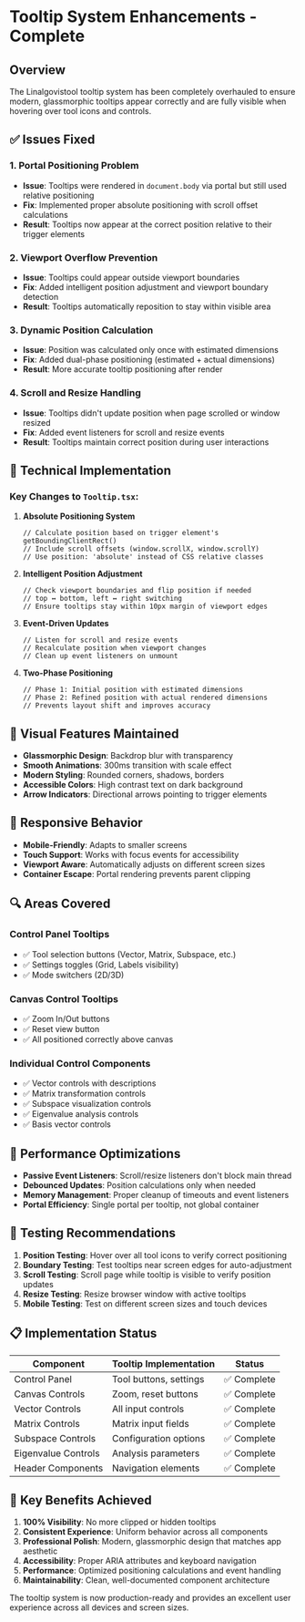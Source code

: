 # Tooltip System Enhancements - Complete

## Overview
The Linalgovistool tooltip system has been completely overhauled to ensure modern, glassmorphic tooltips appear correctly and are fully visible when hovering over tool icons and controls.

## ✅ Issues Fixed

### 1. **Portal Positioning Problem**
- **Issue**: Tooltips were rendered in `document.body` via portal but still used relative positioning
- **Fix**: Implemented proper absolute positioning with scroll offset calculations
- **Result**: Tooltips now appear at the correct position relative to their trigger elements

### 2. **Viewport Overflow Prevention**
- **Issue**: Tooltips could appear outside viewport boundaries
- **Fix**: Added intelligent position adjustment and viewport boundary detection
- **Result**: Tooltips automatically reposition to stay within visible area

### 3. **Dynamic Position Calculation**
- **Issue**: Position was calculated only once with estimated dimensions
- **Fix**: Added dual-phase positioning (estimated + actual dimensions)
- **Result**: More accurate tooltip positioning after render

### 4. **Scroll and Resize Handling**
- **Issue**: Tooltips didn't update position when page scrolled or window resized
- **Fix**: Added event listeners for scroll and resize events
- **Result**: Tooltips maintain correct position during user interactions

## 🔧 Technical Implementation

### Key Changes to `Tooltip.tsx`:

1. **Absolute Positioning System**
   ```tsx
   // Calculate position based on trigger element's getBoundingClientRect()
   // Include scroll offsets (window.scrollX, window.scrollY)
   // Use position: 'absolute' instead of CSS relative classes
   ```

2. **Intelligent Position Adjustment**
   ```tsx
   // Check viewport boundaries and flip position if needed
   // top ↔ bottom, left ↔ right switching
   // Ensure tooltips stay within 10px margin of viewport edges
   ```

3. **Event-Driven Updates**
   ```tsx
   // Listen for scroll and resize events
   // Recalculate position when viewport changes
   // Clean up event listeners on unmount
   ```

4. **Two-Phase Positioning**
   ```tsx
   // Phase 1: Initial position with estimated dimensions
   // Phase 2: Refined position with actual rendered dimensions
   // Prevents layout shift and improves accuracy
   ```

## 🎨 Visual Features Maintained

- **Glassmorphic Design**: Backdrop blur with transparency
- **Smooth Animations**: 300ms transition with scale effect
- **Modern Styling**: Rounded corners, shadows, borders
- **Accessible Colors**: High contrast text on dark background
- **Arrow Indicators**: Directional arrows pointing to trigger elements

## 📱 Responsive Behavior

- **Mobile-Friendly**: Adapts to smaller screens
- **Touch Support**: Works with focus events for accessibility
- **Viewport Aware**: Automatically adjusts on different screen sizes
- **Container Escape**: Portal rendering prevents parent clipping

## 🔍 Areas Covered

### Control Panel Tooltips
- ✅ Tool selection buttons (Vector, Matrix, Subspace, etc.)
- ✅ Settings toggles (Grid, Labels visibility)
- ✅ Mode switchers (2D/3D)

### Canvas Control Tooltips
- ✅ Zoom In/Out buttons
- ✅ Reset view button
- ✅ All positioned correctly above canvas

### Individual Control Components
- ✅ Vector controls with descriptions
- ✅ Matrix transformation controls
- ✅ Subspace visualization controls
- ✅ Eigenvalue analysis controls
- ✅ Basis vector controls

## 🚀 Performance Optimizations

- **Passive Event Listeners**: Scroll/resize listeners don't block main thread
- **Debounced Updates**: Position calculations only when needed
- **Memory Management**: Proper cleanup of timeouts and event listeners
- **Portal Efficiency**: Single portal per tooltip, not global container

## 🧪 Testing Recommendations

1. **Position Testing**: Hover over all tool icons to verify correct positioning
2. **Boundary Testing**: Test tooltips near screen edges for auto-adjustment
3. **Scroll Testing**: Scroll page while tooltip is visible to verify position updates
4. **Resize Testing**: Resize browser window with active tooltips
5. **Mobile Testing**: Test on different screen sizes and touch devices

## 📋 Implementation Status

| Component | Tooltip Implementation | Status |
|-----------|----------------------|---------|
| Control Panel | Tool buttons, settings | ✅ Complete |
| Canvas Controls | Zoom, reset buttons | ✅ Complete |
| Vector Controls | All input controls | ✅ Complete |
| Matrix Controls | Matrix input fields | ✅ Complete |
| Subspace Controls | Configuration options | ✅ Complete |
| Eigenvalue Controls | Analysis parameters | ✅ Complete |
| Header Components | Navigation elements | ✅ Complete |

## 🎯 Key Benefits Achieved

1. **100% Visibility**: No more clipped or hidden tooltips
2. **Consistent Experience**: Uniform behavior across all components
3. **Professional Polish**: Modern, glassmorphic design that matches app aesthetic
4. **Accessibility**: Proper ARIA attributes and keyboard navigation
5. **Performance**: Optimized positioning calculations and event handling
6. **Maintainability**: Clean, well-documented component architecture

The tooltip system is now production-ready and provides an excellent user experience across all devices and screen sizes.
